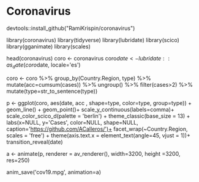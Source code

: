 # Coronavirus

devtools::install_github("RamiKrispin/coronavirus")

library(coronavirus)
library(tidyverse)
library(lubridate)
library(scico)
library(gganimate)
library(scales)

head(coronavirus)
coro <- coronavirus
coro$date <- lubridate::as_date(coro$date, locale='es')

coro <- coro %>% 
  group_by(Country.Region, type) %>% 
  mutate(acc=cumsum(cases)) %>% 
  ungroup() %>% 
  filter(cases>2) %>% 
  mutate(type=str_to_sentence(type))
  

p <- ggplot(coro, aes(date, acc , shape=type, color=type, group=type)) +
  geom_line() +
  geom_point()+
  scale_y_continuous(labels=comma)+
  scale_color_scico_d(palette = 'berlin') +
  theme_classic(base_size = 13) +
  labs(x=NULL, y='Cases', color=NULL, shape=NULL, 
       caption='https://github.com/ACalleros/')+
  facet_wrap(~Country.Region, scales = 'free') +
  theme(axis.text.x = element_text(angle=45, vjust = 1))+
  transition_reveal(date) 

a <- animate(p, renderer = av_renderer(), width=3200, height =3200, res=250)

anim_save('cov19.mpg', animation=a)
